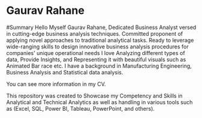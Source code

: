 # Gaurav Rahane
#Summary
Hello Myself Gaurav Rahane, Dedicated Business Analyst versed in cutting-edge business analysis techniques. Committed proponent of applying novel approaches to traditional analytical tasks. Ready to leverage wide-ranging skills to design innovative business analysis procedures for companies' unique operational needs
I love Analyzing different types of data, Provide Insights, and Representing it with beautiful visuals such as Animated Bar race etc.
I have a background in Manufacturing Engineering, Business Analysis and Statistical data analysis.

You can see more information in my CV.

This repository was created to Showcase my Competency and Skills in Analytical and Technical Analytics as well as handling in various tools such as (Excel, SQL, Power BI, Tableau, PowerPoint, and others).
